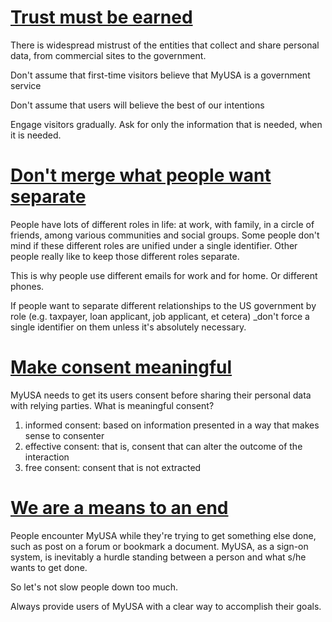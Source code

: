 # [Trust must be earned](#trust)

There is widespread mistrust of the entities that collect and share personal data, from commercial sites to the government. 

Don't assume that first-time visitors believe that MyUSA is a government service

Don't assume that users will believe the best of our intentions

Engage visitors gradually. Ask for only the information that is needed, when it is needed. 

# [Don't merge what people want separate](#context)

People have lots of different roles in life: at work, with family, in a circle of friends, among various communities and social groups. Some people don't mind if these different roles are unified under a single identifier. Other people really like to keep those different roles separate. 

This is why people use different emails for work and for home. Or different phones. 

If people want to separate different relationships to the US government by role (e.g. taxpayer, loan applicant, job applicant, et cetera) _don't force a single identifier on them unless it's absolutely necessary. 

# [Make consent meaningful](#consent)

MyUSA needs to get its users consent before sharing their personal data with relying parties. What is meaningful consent? 

1. informed consent: based on information presented in a way that makes sense to consenter
2. effective consent: that is, consent that can alter the outcome of the interaction
3. free consent: consent that is not extracted

# [We are a means to an end](#block)
People encounter MyUSA while they're trying to get something else done, such as post on a forum or bookmark a document. MyUSA, as a sign-on system, is inevitably a hurdle standing between a person and what s/he wants to get done. 

So let's not slow people down too much.

Always provide users of MyUSA with a clear way to accomplish their goals. 
